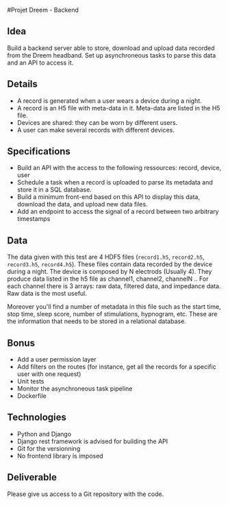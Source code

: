 #Projet Dreem - Backend


## Idea

Build a backend server able to store, download and upload data recorded from the Dreem headband. Set up asynchroneous tasks to parse this data and an API to access it.

## Details


- A record is generated when a user wears a device during a night.
- A record is an H5 file with meta-data in it. Meta-data are listed in the H5 file.
- Devices are shared: they can be worn by different users.
- A user can make several records with different devices.

## Specifications

- Build an API with the access to the following ressources: record, device, user
- Schedule a task when a record is uploaded to parse its metadata and store it in a SQL database.
- Build a minimum front-end based on this API to display this data, download the data, and upload new data files.
- Add an endpoint to access the signal of a record between two arbitrary timestamps

## Data

The data given with this test are 4 HDF5 files (`record1.h5`, `record2.h5`, `record3.h5`, `record4.h5`). These files contain data recorded by the device during a night. The device is composed by N electrods (Usually 4). They produce data listed in the h5 file as channel1, channel2, channelN .. For each channel there is 3 arrays: raw data, filtered data, and impedance data. Raw data is the most useful.

Moreover you'll find a number of metadata in this file such as the start time, stop time, sleep score, number of stimulations, hypnogram, etc. These are the information that needs to be stored in a relational database.


## Bonus

- Add a user permission layer
- Add filters on the routes (for instance, get all the records for a specific user with one request)
- Unit tests
- Monitor the asynchroneous task pipeline
- Dockerfile

## Technologies
- Python and Django
- Django rest framework is advised for building the API
- Git for the versionning
- No frontend library is imposed

## Deliverable

Please give us access to a Git repository with the code.
